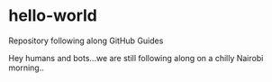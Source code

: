 # hello-world
Repository following along GitHub Guides

Hey humans and bots...we are still following along on a chilly Nairobi morning..
